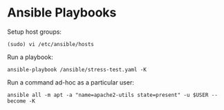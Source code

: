 # Ansible Playbooks

Setup host groups:
```
(sudo) vi /etc/ansible/hosts
```

Run a playbook:
```
ansible-playbook /ansible/stress-test.yaml -K
```

Run a command ad-hoc as a particular user:
```
ansible all -m apt -a "name=apache2-utils state=present" -u $USER --become -K
```